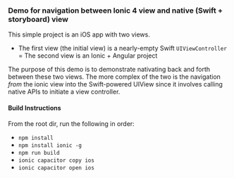 ### Demo for navigation between Ionic 4 view and native (Swift + storyboard) view

This simple project is an iOS app with two views. 
- The first view (the initial view) is a nearly-empty Swift `UIViewController`
= The second view is an Ionic + Angular project

The purpose of this demo is to demonstrate nativating back and forth between these two views. The more complex of the two is the navigation *from* the ionic view into the Swift-powered UIView since it involves calling native APIs to initiate a view controller.

#### Build Instructions
From the root dir, run the following in order:
- `npm install`
- `npm install ionic -g`
- `npm run build`
- `ionic capacitor copy ios`
- `ionic capacitor open ios`